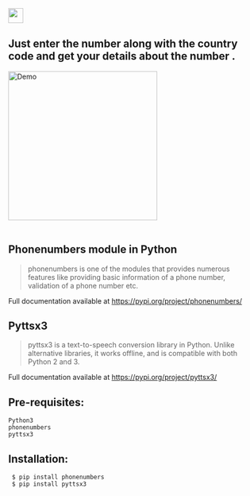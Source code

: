 
<img height="30" src="https://img.shields.io/badge/Track Phone Number location-pink.svg?&style=for-the-badge&logo=TheSparksFoundation&logoColor=blue" />

## Just enter the number along with the country code and get your details about the number . <br>
<img align='center' alt='Demo' width='300px' src="https://github.com/Kushal997-das/Projects/blob/main/Python/Basic%20Projects/Track%20Phone%20number%20location/Documents%3F/locationtracker.gif"/> <br> <br>

Phonenumbers module in Python 
-----------------------------
> phonenumbers is one of the modules that provides numerous features like providing basic information of a phone number, validation of a phone number etc. <br>

Full documentation available at https://pypi.org/project/phonenumbers/

Pyttsx3
--------
> pyttsx3 is a text-to-speech conversion library in Python. Unlike alternative libraries, it works offline, and is compatible with both Python 2 and 3. <br>

Full documentation available at https://pypi.org/project/pyttsx3/

Pre-requisites:
--------------
    Python3
    phonenumbers
    pyttsx3
Installation:
------------

     $ pip install phonenumbers
     $ pip install pyttsx3
